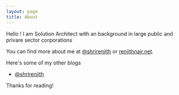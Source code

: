 ```yaml
---
layout: page
title: About
---
```


<p class="message">
  Hello ! I am Solution Architect with an background in large public and privare sector corporations 
</p>

You can find more about me at [@shrirenjith](https://twitter.com/shrirenjith) or [renjithnair.net](https://renjithnair.net).

Here's some of my other blogs 

* [@shrirenjith](http://medium.com/@shrirenjith)

Thanks for reading!
